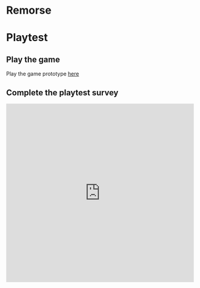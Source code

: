 # Remorse

# Playtest

## Play the game

Play the game prototype [here](https://rkoniar.github.io/IASC-1P04-Repository/)

## Complete the playtest survey
<iframe width="640px" height= "480px" src= "https://forms.office.com/Pages/ResponsePage.aspx?id=FRGudvwe8kqlNuKyRDrxoNPRkApxrkpNvxnLFMX6_zFUNzhGNTNaMVdNMEdCTlc4TllFNlNIT1ZFRi4u&embed=true" frameborder= "0" marginwidth= "0" marginheight= "0" style= "border: none; max-width:100%; max-height:100vh" allowfullscreen webkitallowfullscreen mozallowfullscreen msallowfullscreen> </iframe>
